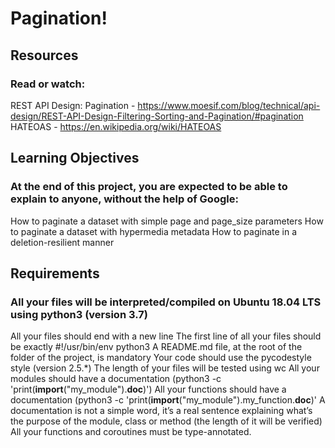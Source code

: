 # Pagination!

## Resources
### Read or watch:
REST API Design: Pagination - https://www.moesif.com/blog/technical/api-design/REST-API-Design-Filtering-Sorting-and-Pagination/#pagination 
HATEOAS - https://en.wikipedia.org/wiki/HATEOAS 

## Learning Objectives
### At the end of this project, you are expected to be able to explain to anyone, without the help of Google:
How to paginate a dataset with simple page and page_size parameters
How to paginate a dataset with hypermedia metadata
How to paginate in a deletion-resilient manner

## Requirements
### All your files will be interpreted/compiled on Ubuntu 18.04 LTS using python3 (version 3.7)
All your files should end with a new line
The first line of all your files should be exactly #!/usr/bin/env python3
A README.md file, at the root of the folder of the project, is mandatory
Your code should use the pycodestyle style (version 2.5.*)
The length of your files will be tested using wc
All your modules should have a documentation (python3 -c 'print(__import__("my_module").__doc__)')
All your functions should have a documentation (python3 -c 'print(__import__("my_module").my_function.__doc__)'
A documentation is not a simple word, it’s a real sentence explaining what’s the purpose of the module, class or method (the length of it will be verified)
All your functions and coroutines must be type-annotated.

